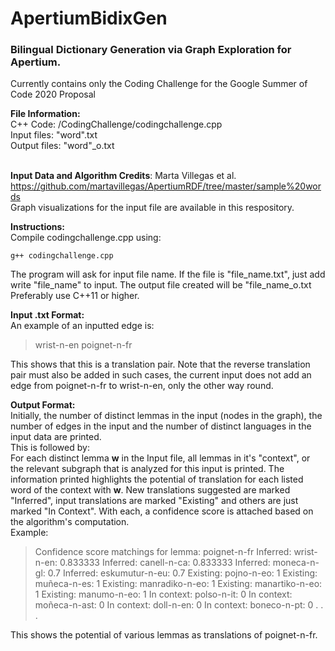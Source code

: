
# ApertiumBidixGen

### Bilingual Dictionary Generation via Graph Exploration for Apertium.

Currently contains only the Coding Challenge for the Google Summer of Code 2020 Proposal<br>

**File Information:**<br>
C++ Code: /CodingChallenge/codingchallenge.cpp<br>
Input files: "word".txt<br>
Output files: "word"_o.txt<br>
<br>

**Input Data and Algorithm Credits**: Marta Villegas et al. <br>
https://github.com/martavillegas/ApertiumRDF/tree/master/sample%20words<br>
Graph visualizations for the input file are available in this respository.

**Instructions:**<br>
Compile codingchallenge.cpp using:<br>

    g++ codingchallenge.cpp

The program will ask for input file name. If the file is "file_name.txt", just add write "file_name" to input. The output file created will be "file_name_o.txt <br>
Preferably use C++11 or higher.<br>

**Input .txt Format:** <br>
An example of an inputted edge is:

> wrist-n-en poignet-n-fr

This shows that this is a translation pair. Note that the reverse translation pair must also be added in such cases, the current input does not add an edge from poignet-n-fr to wrist-n-en, only the other way round.<br>

**Output Format:**<br>
Initially, the number of distinct lemmas in the input (nodes in the graph), the number of edges in the input and the number of distinct languages in the input data are printed. <br>
This is followed by: <br>
For each distinct lemma **w** in the Input file, all lemmas in it's "context", or the relevant subgraph that is analyzed for this input is printed. The information printed highlights the potential of translation for each listed word of the context with **w**. New translations suggested are marked "Inferred", input translations are marked "Existing" and others are just marked "In Context". With each, a confidence score is attached based on the algorithm's computation. <br>
Example:

> Confidence score matchings for lemma: poignet-n-fr
Inferred: wrist-n-en: 0.833333
Inferred: canell-n-ca: 0.833333
Inferred: moneca-n-gl: 0.7
Inferred: eskumutur-n-eu: 0.7
Existing: pojno-n-eo: 1
Existing: muñeca-n-es: 1
Existing: manradiko-n-eo: 1
Existing: manartiko-n-eo: 1
Existing: manumo-n-eo: 1
In context: polso-n-it: 0
In context: moñeca-n-ast: 0
In context: doll-n-en: 0
In context: boneco-n-pt: 0
.
.
.

This shows the potential of various lemmas as translations of poignet-n-fr. 
